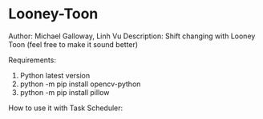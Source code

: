 # Looney-Toon
Author: Michael Galloway, Linh Vu
Description: Shift changing with Looney Toon (feel free to make it sound better)

Requirements:
1. Python latest version
2. python -m pip install opencv-python
3. python -m pip install pillow

How to use it with Task Scheduler:

